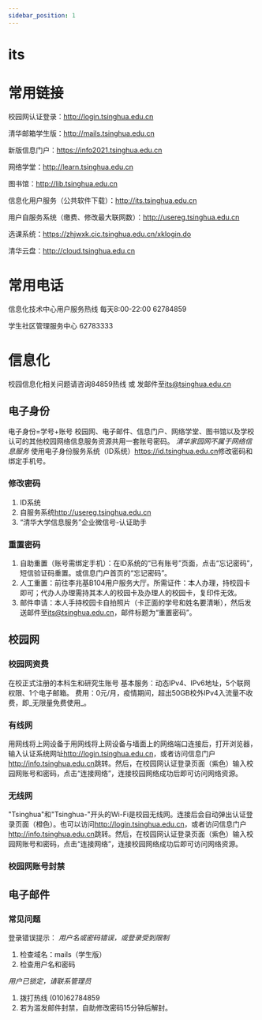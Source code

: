 ```yaml
---
sidebar_position: 1
---
```


# its

# 常用链接

校园网认证登录：<http://login.tsinghua.edu.cn>

清华邮箱学生版：<http://mails.tsinghua.edu.cn>

新版信息门户：<https://info2021.tsinghua.edu.cn>

网络学堂：<http://learn.tsinghua.edu.cn>

图书馆：<http://lib.tsinghua.edu.cn>

信息化用户服务（公共软件下载）：<http://its.tsinghua.edu.cn>

用户自服务系统（缴费、修改最大联网数）：<http://usereg.tsinghua.edu.cn>

选课系统：<https://zhjwxk.cic.tsinghua.edu.cn/xklogin.do>

清华云盘：<http://cloud.tsinghua.edu.cn>

# 常用电话

信息化技术中心用户服务热线 每天8:00-22:00 62784859

学生社区管理服务中心 62783333

# 信息化

校园信息化相关问题请咨询84859热线 或 发邮件至<its@tsinghua.edu.cn>

## 电子身份

电子身份=学号+账号
校园网、电子邮件、信息门户、网络学堂、图书馆以及学校认可的其他校园网络信息服务资源共用一套账号密码。
_清华家园网不属于网络信息服务_
使用电子身份服务系统（ID系统）<https://id.tsinghua.edu.cn>修改密码和绑定手机号。

### 修改密码

1. ID系统
2. 自服务系统<http://usereg.tsinghua.edu.cn>
3. “清华大学信息服务”企业微信号-认证助手

### 重置密码

1. 自助重置（账号需绑定手机）：在ID系统的“已有账号”页面，点击“忘记密码”，短信验证码重置。或信息门户首页的“忘记密码”。
2. 人工重置：前往李兆基B104用户服务大厅。所需证件：本人办理，持校园卡即可；代办人办理需持其本人的校园卡及办理人的校园卡，复印件无效。
3. 邮件申请：本人手持校园卡自拍照片（卡正面的学号和姓名要清晰），然后发送邮件至<its@tsinghua.edu.cn>，邮件标题为“重置密码”。

## 校园网

### 校园网资费

在校正式注册的本科生和研究生账号
基本服务：动态IPv4、IPv6地址，5个联网权限、1个电子邮箱。
费用：0元/月，疫情期间，超出50GB校外IPv4入流量不收费，即_无限量免费使用_。

### 有线网

用网线将上网设备于用网线将上网设备与墙面上的网络端口连接后，打开浏览器，输入认证系统网址<http://login.tsinghua.edu.cn>，或者访问信息门户<http://info.tsinghua.edu.cn>跳转。然后，在校园网认证登录页面（紫色）输入校园网账号和密码，点击“连接网络”，连接校园网络成功后即可访问网络资源。

### 无线网

"Tsinghua"和"Tsinghua-"开头的Wi-Fi是校园无线网。连接后会自动弹出认证登录页面（橙色）。也可以访问<http://login.tsinghua.edu.cn>，或者访问信息门户<http://info.tsinghua.edu.cn>跳转。然后，在校园网认证登录页面（紫色）输入校园网账号和密码，点击“连接网络”，连接校园网络成功后即可访问网络资源。

### 校园网账号封禁

## 电子邮件

### 常见问题

登录错误提示：
_用户名或密码错误，或登录受到限制_

1. 检查域名：mails（学生版）
2. 检查用户名和密码

_用户已锁定，请联系管理员_

1. 拨打热线 (010)62784859
2. 若为滥发邮件封禁，自助修改密码15分钟后解封。
